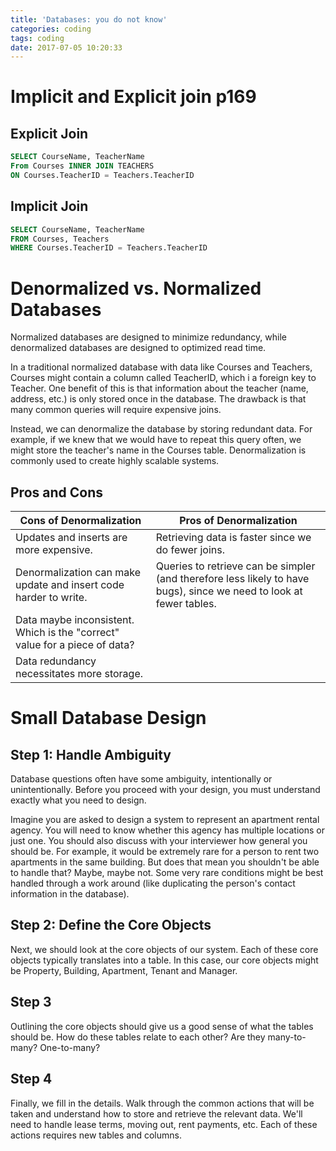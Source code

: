 ```yaml
---
title: 'Databases: you do not know'
categories: coding
tags: coding
date: 2017-07-05 10:20:33
---
```


# Implicit and Explicit join p169
## Explicit Join

```sql
SELECT CourseName, TeacherName
From Courses INNER JOIN TEACHERS
ON Courses.TeacherID = Teachers.TeacherID
```

## Implicit Join

```sql
SELECT CourseName, TeacherName
FROM Courses, Teachers
WHERE Courses.TeacherID = Teachers.TeacherID
```

<!--more-->

# Denormalized vs. Normalized Databases <p169>
Normalized databases are designed to minimize redundancy, while denormalized databases are designed to optimized read time.

In a traditional normalized database with data like Courses and Teachers, Courses might contain a column called TeacherID, which i a foreign key to Teacher. One benefit of this is that information about the teacher (name, address, etc.) is only stored once in the database. The drawback is that many common queries will require expensive joins.

Instead, we can denormalize the database by storing redundant data. For example, if we knew that we would have to repeat this query often, we might store the teacher's name in the Courses table. Denormalization is commonly used to create highly scalable systems.

## Pros and Cons
| Cons of Denormalization                                                    | Pros of Denormalization                                                                                             |
|----------------------------------------------------------------------------|---------------------------------------------------------------------------------------------------------------------|
| Updates and inserts are more expensive.                                    | Retrieving data is faster since we do fewer joins.                                                                  |
| Denormalization can make update and insert code harder to write.           | Queries to retrieve can be simpler (and therefore less likely to have bugs), since we need to look at fewer tables. |
| Data maybe inconsistent. Which is the "correct" value for a piece of data? |                                                                                                                     |
| Data redundancy necessitates more storage.                                 |                                                                                                                     |

# Small Database Design <p171>
## Step 1: Handle Ambiguity
Database questions often have some ambiguity, intentionally or unintentionally. Before you proceed with your design, you must understand exactly what you need to design.

Imagine you are asked to design a system to represent an apartment rental agency. You will need to know whether this agency has multiple locations or just one. You should also discuss with your interviewer how general you should be. For example, it would be extremely rare for a person to rent two apartments in the same building. But does that mean you shouldn't be able to handle that? Maybe, maybe not. Some very rare conditions might be best handled through a work around (like duplicating the person's contact information in the database).

## Step 2: Define the Core Objects
Next, we should look at the core objects of our system. Each of these core objects typically translates into a table. In this case, our core objects might be Property, Building, Apartment, Tenant and Manager.

## Step 3
Outlining the core objects should give us a good sense of what the tables should be. How do these tables relate to each other? Are they many-to-many? One-to-many?

## Step 4
Finally, we fill in the details. Walk through the common actions that will be taken and understand how to store and retrieve the relevant data. We'll need to handle lease terms, moving out, rent payments, etc. Each of these actions requires new tables and columns.
